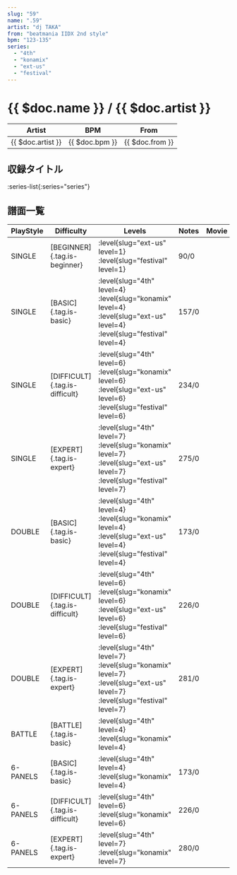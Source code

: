 ```yaml
---
slug: "59"
name: ".59"
artist: "dj TAKA"
from: "beatmania IIDX 2nd style"
bpm: "123-135"
series:
  - "4th"
  - "konamix"
  - "ext-us"
  - "festival"
---
```


# {{ $doc.name }} / {{ $doc.artist }}

|Artist|BPM|From|
|------|---|----|
|{{ $doc.artist }}|{{ $doc.bpm }}|{{ $doc.from }}|

## 収録タイトル

:series-list{:series="series"}

## 譜面一覧

|PlayStyle|Difficulty|Levels|Notes|Movie|
|---------|----------|------|-----|-----|
|SINGLE|[BEGINNER]{.tag.is-beginner}|<div class="field is-grouped is-grouped-multiline">:level{slug="ext-us" level=1} :level{slug="festival" level=1}</div>|90/0||
|SINGLE|[BASIC]{.tag.is-basic}|<div class="field is-grouped is-grouped-multiline">:level{slug="4th" level=4} :level{slug="konamix" level=4} :level{slug="ext-us" level=4} :level{slug="festival" level=4}</div>|157/0||
|SINGLE|[DIFFICULT]{.tag.is-difficult}|<div class="field is-grouped is-grouped-multiline">:level{slug="4th" level=6} :level{slug="konamix" level=6} :level{slug="ext-us" level=6} :level{slug="festival" level=6}</div>|234/0||
|SINGLE|[EXPERT]{.tag.is-expert}|<div class="field is-grouped is-grouped-multiline">:level{slug="4th" level=7} :level{slug="konamix" level=7} :level{slug="ext-us" level=7} :level{slug="festival" level=7}</div>|275/0||
|DOUBLE|[BASIC]{.tag.is-basic}|<div class="field is-grouped is-grouped-multiline">:level{slug="4th" level=4} :level{slug="konamix" level=4} :level{slug="ext-us" level=4} :level{slug="festival" level=4}</div>|173/0||
|DOUBLE|[DIFFICULT]{.tag.is-difficult}|<div class="field is-grouped is-grouped-multiline">:level{slug="4th" level=6} :level{slug="konamix" level=6} :level{slug="ext-us" level=6} :level{slug="festival" level=6}</div>|226/0||
|DOUBLE|[EXPERT]{.tag.is-expert}|<div class="field is-grouped is-grouped-multiline">:level{slug="4th" level=7} :level{slug="konamix" level=7} :level{slug="ext-us" level=7} :level{slug="festival" level=7}</div>|281/0||
|BATTLE|[BATTLE]{.tag.is-basic}|<div class="field is-grouped is-grouped-multiline">:level{slug="4th" level=4} :level{slug="konamix" level=4}</div>|||
|6-PANELS|[BASIC]{.tag.is-basic}|<div class="field is-grouped is-grouped-multiline">:level{slug="4th" level=4} :level{slug="konamix" level=4}</div>|173/0||
|6-PANELS|[DIFFICULT]{.tag.is-difficult}|<div class="field is-grouped is-grouped-multiline">:level{slug="4th" level=6} :level{slug="konamix" level=6}</div>|226/0||
|6-PANELS|[EXPERT]{.tag.is-expert}|<div class="field is-grouped is-grouped-multiline">:level{slug="4th" level=7} :level{slug="konamix" level=7}</div>|280/0||
